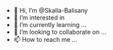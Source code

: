 - 👋 Hi, I’m @Skalla-Balisany
- 👀 I’m interested in 
- 🌱 I’m currently learning ...
- 💞️ I’m looking to collaborate on ...
- 📫 How to reach me ...

<!---
Skalla-Balisany/Skalla-Balisany is a ✨ special ✨ repository because its `README.md` (this file) appears on your GitHub profile.
You can click the Preview link to take a look at your changes.
--->
